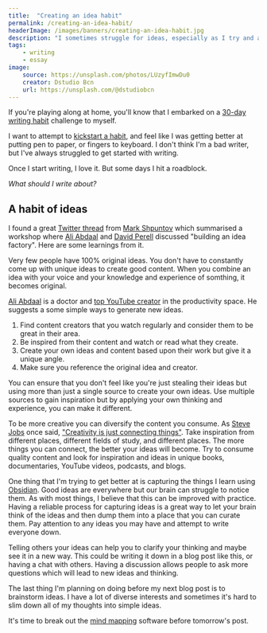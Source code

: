 ```yaml
---
title:  "Creating an idea habit"
permalink: /creating-an-idea-habit/
headerImage: /images/banners/creating-an-idea-habit.jpg
description: "I sometimes struggle for ideas, especially as I try and a daily blog post for 30 days. Here are a few ideas on how to kickstart a habit of idea generation."
tags:
    - writing
    - essay
image:
    source: https://unsplash.com/photos/LUzyfImwDu0
    creator: Dstudio Bcn
    url: https://unsplash.com/@dstudiobcn
---
```


If you're playing along at home, you'll know that I embarked on a [30-day writing habit](/creating-a-writing-habit/) challenge to myself.

I want to attempt to [kickstart a habit](https://charlesduhigg.com/how-habits-work/), and feel like I was getting better at putting pen to paper, or fingers to keyboard. I don't think I'm a bad writer, but I've always struggled to get started with writing. 

Once I start writing, I love it. But some days I hit a roadblock.

*What should I write about?*

## A habit of ideas

I found a great [Twitter thread](https://twitter.com/MarkShpuntov/status/1357834827748302855) from [Mark Shpuntov](https://twitter.com/MarkShpuntov/) which summarised a workshop where [Ali Abdaal](https://twitter.com/AliAbdaal/) and [David Perell](https://twitter.com/david_perell) discussed "building an idea factory". Here are some learnings from it.

Very few people have 100% original ideas. You don't have to constantly come up with unique ideas to create good content. When you combine an idea with your voice and your knowledge and experience of somthing, it becomes original.

[Ali Abdaal](https://aliabdaal.com/) is a doctor and [top YouTube creator](https://www.youtube.com/user/Sepharoth64) in the productivity space. He suggests a some simple ways to generate new ideas.

1. Find content creators that you watch regularly and consider them to be great in their area.
2. Be inspired from their content and watch or read what they create.
3. Create your own ideas and content based upon their work but give it a unique angle.
4. Make sure you reference the original idea and creator.

You can ensure that you don't feel like you're just stealing their ideas but using more than just a single source to create your own ideas. Use multiple sources to gain inspiration but by applying your own thinking and experience, you can make it different.

To be more creative you can diversify the content you consume. As [Steve Jobs](https://en.wikipedia.org/wiki/Steve_Jobs) once said, ["Creativity is just connecting things"](https://www.wired.com/1996/02/jobs-2/). Take inspiration from different places, different fields of study, and different places. The more things you can connect, the better your ideas will become. Try to consume quality content and look for inspiration and ideas in unique books, documentaries, YouTube videos, podcasts, and blogs.

One thing that I'm trying to get better at is capturing the things I learn using [Obsidian](/beginners-guide-note-taking-obsidian/). Good ideas are everywhere but our brain can struggle to notice them. As with most things, I believe that this can be improved with practice. Having a reliable process for capturing ideas is a great way to let your brain think of the ideas and then dump them into a place that you can curate them. Pay attention to any ideas you may have and attempt to write everyone down.

Telling others your ideas can help you to clarify your thinking and maybe see it in a new way. This could be writing it down in a blog post like this, or having a chat with others. Having a discussion allows people to ask more questions which will lead to new ideas and thinking.

The last thing I'm planning on doing before my next blog post is to brainstorm ideas. I have a lot of diverse interests and sometimes it's hard to slim down all of my thoughts into simple ideas.

It's time to break out the [mind mapping](https://en.wikipedia.org/wiki/Mind_map) software before tomorrow's post.